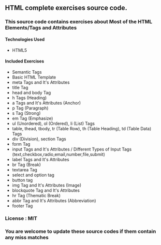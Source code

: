 ## HTML complete exercises source code.

### This source code contains exercises about Most of the HTML Elements/Tags and Attributes

#### Technologies Used
* HTML5

#### Included Exercises
* Semantic Tags
* Basic HTML Template
* meta Tags and It's Attributes
* title Tag
* head and body Tag
* h Tags (Heading)
* a Tags and It's Attributes (Anchor)
* p Tag (Paragraph)
* s Tag (Strong)
* em Tag (Emphasize)
* ul (Unordered), ol (Ordered), li (List) Tags
* table, thead, tbody, tr (Table Row), th (Table Heading), td (Table Data) Tags
* div (Division), section Tags
* form Tag
* input Tags and It's Attributes / Different Types of Input Tags (text,checkbox,radio,email,number,file,submit)
* label Tags and It's Attributes
* br Tag (Break)
* textarea Tag
* select and option tag
* button tag
* img Tag and It's Attributes (Image)
* blockquote Tag and It's Attributes
* hr Tag (Thematic Break)
* abbr Tag and It's Attributes (Abbreviation)
* footer Tag

### License : MIT

### You are welcome to update these source codes if them contain any miss matches
